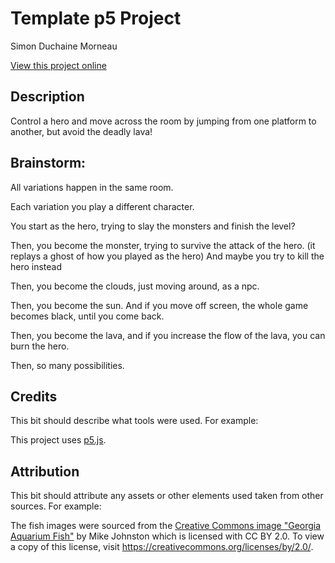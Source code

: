 # Template p5 Project

Simon Duchaine Morneau

[View this project online](https://simon-cod.github.io/Cart-253/Topics/Variation_Jam/The_Hero_1st_variation)

## Description

Control a hero and move across the room by jumping from one platform to another, but avoid the deadly lava!

## Brainstorm:

All variations happen in the same room.

Each variation you play a different character.

You start as the hero, trying to slay the monsters and finish the level?

Then, you become the monster, trying to survive the attack of the hero. (it replays a ghost of how you played as the hero) And maybe you try to kill the hero instead

Then, you become the clouds, just moving around, as a npc.

Then, you become the sun. And if you move off screen, the whole game becomes black, until you come back.

Then, you become the lava, and if you increase the flow of the lava, you can burn the hero.

Then, so many possibilities.

## Credits

This bit should describe what tools were used. For example:

This project uses [p5.js](https://p5js.org).

## Attribution

This bit should attribute any assets or other elements used taken from other sources. For example:

The fish images were sourced from the [Creative Commons image "Georgia Aquarium Fish"](https://search.creativecommons.org/photos/96f6f770-eac1-488c-8abb-16bee7bcc874) by Mike Johnston which is licensed with CC BY 2.0. To view a copy of this license, visit https://creativecommons.org/licenses/by/2.0/.

